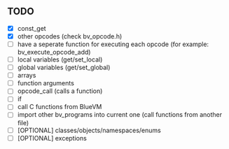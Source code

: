 ## TODO
- [x] const_get
- [x] other opcodes (check bv_opcode.h)
- [ ] have a seperate function for executing each opcode (for example: bv_execute_opcode_add)
- [ ] local variables (get/set_local)
- [ ] global variables (get/set_global)
- [ ] arrays
- [ ] function arguments
- [ ] opcode_call (calls a function)
- [ ] if
- [ ] call C functions from BlueVM
- [ ] import other bv_programs into current one (call functions from another file)
- [ ] [OPTIONAL] classes/objects/namespaces/enums
- [ ] [OPTIONAL] exceptions